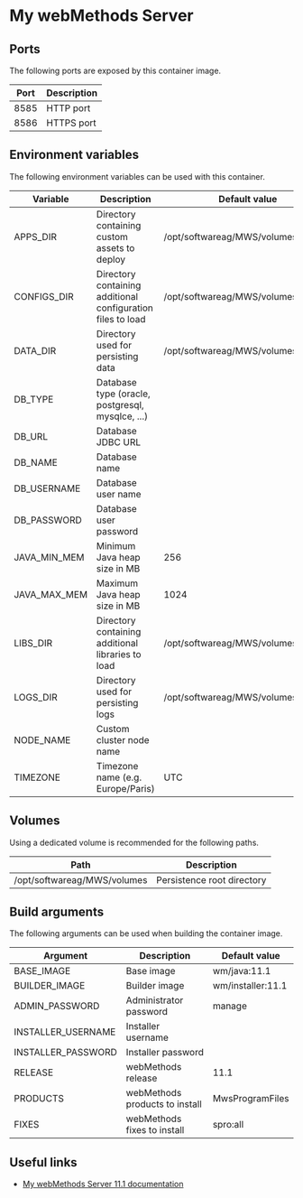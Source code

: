# My webMethods Server

## Ports

The following ports are exposed by this container image.

| Port | Description |
| ---- | ----------- |
| 8585 | HTTP port |
| 8586 | HTTPS port |

## Environment variables

The following environment variables can be used with this container.

| Variable | Description | Default value |
| -------- | ----------- | ------------- |
| APPS_DIR | Directory containing custom assets to deploy | /opt/softwareag/MWS/volumes/apps |
| CONFIGS_DIR | Directory containing additional configuration files to load | /opt/softwareag/MWS/volumes/configs |
| DATA_DIR | Directory used for persisting data | /opt/softwareag/MWS/volumes/data |
| DB_TYPE | Database type (oracle, postgresql, mysqlce, ...) | |
| DB_URL | Database JDBC URL | |
| DB_NAME | Database name | |
| DB_USERNAME | Database user name | |
| DB_PASSWORD | Database user password | |
| JAVA_MIN_MEM | Minimum Java heap size in MB | 256 |
| JAVA_MAX_MEM | Maximum Java heap size in MB | 1024 |
| LIBS_DIR | Directory containing additional libraries to load | /opt/softwareag/MWS/volumes/libs |
| LOGS_DIR | Directory used for persisting logs | /opt/softwareag/MWS/volumes/logs |
| NODE_NAME | Custom cluster node name | |
| TIMEZONE | Timezone name (e.g. Europe/Paris) | UTC |

## Volumes

Using a dedicated volume is recommended for the following paths.

| Path | Description |
| ---- | ----------- |
| /opt/softwareag/MWS/volumes | Persistence root directory |

## Build arguments

The following arguments can be used when building the container image.

| Argument | Description | Default value |
| -------- | ----------- | ------------- |
| BASE_IMAGE | Base image | wm/java:11.1 |
| BUILDER_IMAGE | Builder image | wm/installer:11.1 |
| ADMIN_PASSWORD | Administrator password | manage |
| INSTALLER_USERNAME | Installer username | |
| INSTALLER_PASSWORD | Installer password | |
| RELEASE | webMethods release | 11.1 |
| PRODUCTS | webMethods products to install | MwsProgramFiles |
| FIXES | webMethods fixes to install | spro:all |

## Useful links

- [My webMethods Server 11.1 documentation](https://www.ibm.com/docs/en/webmethods-integration/wm-my-webmethods-server/11.1.0)
